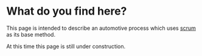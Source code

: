 What do you find here?
======================

This page is intended to describe an automotive process which uses 
[scrum](https://www.scrumalliance.org/) as its base method. 

At this time this page is still under construction.
